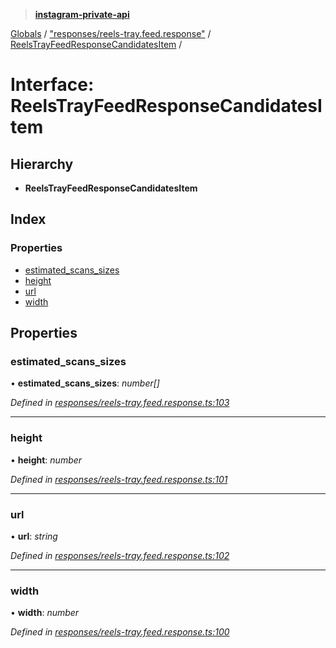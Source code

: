 > **[instagram-private-api](../README.md)**

[Globals](../globals.md) / ["responses/reels-tray.feed.response"](../modules/_responses_reels_tray_feed_response_.md) / [ReelsTrayFeedResponseCandidatesItem](_responses_reels_tray_feed_response_.reelstrayfeedresponsecandidatesitem.md) /

# Interface: ReelsTrayFeedResponseCandidatesItem

## Hierarchy

* **ReelsTrayFeedResponseCandidatesItem**

## Index

### Properties

* [estimated_scans_sizes](_responses_reels_tray_feed_response_.reelstrayfeedresponsecandidatesitem.md#estimated_scans_sizes)
* [height](_responses_reels_tray_feed_response_.reelstrayfeedresponsecandidatesitem.md#height)
* [url](_responses_reels_tray_feed_response_.reelstrayfeedresponsecandidatesitem.md#url)
* [width](_responses_reels_tray_feed_response_.reelstrayfeedresponsecandidatesitem.md#width)

## Properties

###  estimated_scans_sizes

• **estimated_scans_sizes**: *number[]*

*Defined in [responses/reels-tray.feed.response.ts:103](https://github.com/Nerixyz/instagram-private-api/blob/e5037ee/src/responses/reels-tray.feed.response.ts#L103)*

___

###  height

• **height**: *number*

*Defined in [responses/reels-tray.feed.response.ts:101](https://github.com/Nerixyz/instagram-private-api/blob/e5037ee/src/responses/reels-tray.feed.response.ts#L101)*

___

###  url

• **url**: *string*

*Defined in [responses/reels-tray.feed.response.ts:102](https://github.com/Nerixyz/instagram-private-api/blob/e5037ee/src/responses/reels-tray.feed.response.ts#L102)*

___

###  width

• **width**: *number*

*Defined in [responses/reels-tray.feed.response.ts:100](https://github.com/Nerixyz/instagram-private-api/blob/e5037ee/src/responses/reels-tray.feed.response.ts#L100)*